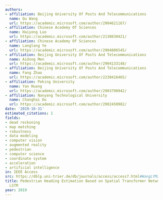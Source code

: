```yaml
---
authors:
- affiliation: Beijing University Of Posts And Telecommunications
  name: Qu Wang
  url: https://academic.microsoft.com/author/2904621167/
- affiliation: Chinese Academy Of Sciences
  name: Haiyong Luo
  url: https://academic.microsoft.com/author/2130830421/
- affiliation: Chinese Academy Of Sciences
  name: Langlang Ye
  url: https://academic.microsoft.com/author/2904806545/
- affiliation: Beijing University Of Posts And Telecommunications
  name: Aidong Men
  url: https://academic.microsoft.com/author/2904133148/
- affiliation: Beijing University Of Posts And Telecommunications
  name: Fang Zhao
  url: https://academic.microsoft.com/author/2230416465/
- affiliation: Peking University
  name: Yan Huang
  url: https://academic.microsoft.com/author/2903790942/
- affiliation: Nanyang Technological University
  name: Changhai Ou
  url: https://academic.microsoft.com/author/2902450982/
date: '2019-10-31'
estimated_citations: 1
fields:
- dead reckoning
- map matching
- robustness
- data modeling
- computer vision
- augmented reality
- pedestrian
- computer science
- coordinate system
- acceleration
- artificial intelligence
in: IEEE Access
src: https://dblp.uni-trier.de/db/journals/access/access7.html#WangLYMZHO19
title: Pedestrian Heading Estimation Based on Spatial Transformer Networks and Hierarchical
  LSTM
year: 2019
---
```

